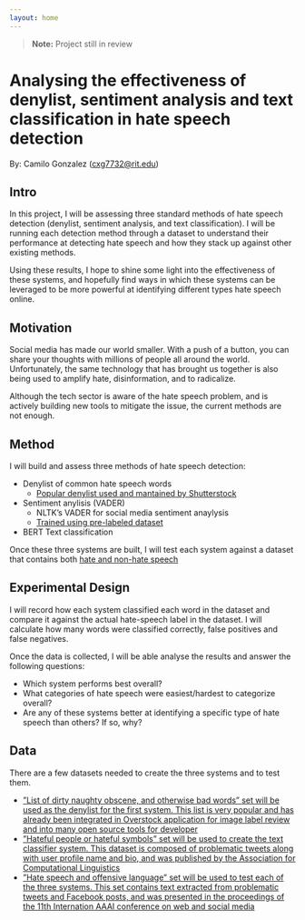 ```yaml
---
layout: home
---
```


> **Note:** Project still in review

# Analysing the effectiveness of denylist, sentiment analysis and text classification in hate speech detection

By: Camilo Gonzalez ([cxg7732@rit.edu](mailto:cxg7732@rit.edu))

## Intro

In this project, I will be assessing three standard methods of hate speech detection (denylist, sentiment analysis, and
text classification). I will be running each detection method through a dataset to understand their performance at
detecting hate speech and how they stack up against other existing methods.

Using these results, I hope to shine some light into the effectiveness of these systems, and hopefully find ways in
which these systems can be leveraged to be more powerful at identifying different types hate speech online.

## Motivation

Social media has made our world smaller. With a push of a button, you can share your thoughts with millions of
people all around the world. Unfortunately, the same technology that has brought us together is also being used to
amplify hate, disinformation, and to radicalize.

Although the tech sector is aware of the hate speech problem, and is actively building new tools to mitigate the
issue, the current methods are not enough.

## Method

I will build and assess three methods of hate speech detection:

- Denylist of common hate speech words
  - [Popular denylist used and mantained by Shutterstock](https://github.com/LDNOOBW/List-of-Dirty-Naughty-Obscene-and-Otherwise-Bad-Words)
- Sentiment anylisis (VADER)
  - NLTK’s VADER for social media sentiment anaylysis
  - [Trained using pre-labeled dataset](https://github.com/ZeerakW/hatespeech)
- BERT Text classification

Once these three systems are built, I will test each system against a dataset that contains both [hate and non-hate
speech](https://github.com/t-davidson/hate-speech-and-offensive-language)

## Experimental Design

I will record how each system classified each word in the dataset and compare it against the actual hate-speech label
in the dataset. I will calculate how many words were classified correctly, false positives and false negatives.

Once the data is collected, I will be able analyse the results and answer the following questions:

- Which system performs best overall?
- What categories of hate speech were easiest/hardest to categorize overall?
- Are any of these systems better at identifying a specific type of hate speech than others? If so, why?

## Data

There are a few datasets needed to create the three systems and to test them.

- [”List of dirty naughty obscene, and otherwise bad words” set will be used as the denylist for the first system.
  This list is very popular and has already been integrated in Overstock application for image label review and
  into many open source tools for developer](https://github.com/t-davidson/hate-speech-and-offensive-language)
- [”Hateful people or hateful symbols” set will be used to create the text classifier system. This dataset is
  composed of problematic tweets along with user profile name and bio, and was published by the Association
  for Computational Linguistics](https://github.com/ZeerakW/hatespeech)
- [”Hate speech and offensive language” set will be used to test each of the three systems. This set contains
  text extracted from problematic tweets and Facebook posts, and was presented in the proceedings of the
  11th Internation AAAI conference on web and social media](https://github.com/t-davidson/hate-speech-andoffensive-language)
